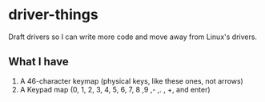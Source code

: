 # driver-things
Draft drivers so I can write more code and move away from Linux's drivers.
## What I have
1. A 46-character keymap (physical keys, like these ones, not arrows)
2. A Keypad map (0, 1, 2, 3, 4, 5, 6, 7, 8 ,9 ,- ,. , +, and enter)

